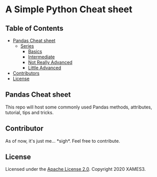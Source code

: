 # A Simple Python Cheat sheet

## Table of Contents

- [Pandas Cheat sheet](#pandas-cheat-sheet)
    - [Series](#series)
        - [Basics](#basics)
        - [Intermediate](#intermediate)
        - [Not Really Advanced](#not-really-advanced)
        - [Little Advanced](#basics)
- [Contributors](#little-advanced)
- [License](#license)

## Pandas Cheat sheet
This repo will host some commonly used Pandas methods, attributes, tutorial, tips and tricks.

## Contributor
As of now, it's just me... \*sigh*. Feel free to contribute.

## License
Licensed under the [Apache License 2.0](https://github.com/xames3/cheat_sheet/blob/master/LICENSE). Copyright 2020 XAMES3.
